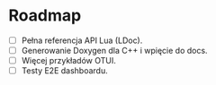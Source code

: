 ﻿# Roadmap
- [ ] Pełna referencja API Lua (LDoc).
- [ ] Generowanie Doxygen dla C++ i wpięcie do docs.
- [ ] Więcej przykładów OTUI.
- [ ] Testy E2E dashboardu.
